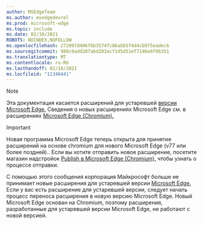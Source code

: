 ```yaml
---
author: MSEdgeTeam
ms.author: msedgedevrel
ms.prod: microsoft-edge
ms.topic: include
ms.date: 02/10/2021
ROBOTS: NOINDEX,NOFOLLOW
ms.openlocfilehash: 272097d406f6b3574fc86abb5f4d4cb975eadec6
ms.sourcegitcommit: 988c9add287abd203acf1d5d51ef7146e6f0b351
ms.translationtype: MT
ms.contentlocale: ru-RU
ms.lasthandoff: 02/16/2021
ms.locfileid: "11340441"
---
```

> [!NOTE]
> Эта документация касается расширений для устаревшей [версии Microsoft Edge.][MicrosoftSupportEdgeLegacy] Сведения о новых расширениях Microsoft Edge см. в расширениях [Microsoft Edge (Chromium).][MicrosoftEdgeExtensionsChromiumIndex]

> [!IMPORTANT]
> Новая программа Microsoft Edge теперь открыта для принятие расширений на основе chromium для нового Microsoft Edge \(v77 или более поздней).. Если вы хотите отправить новое расширение, посетите магазин надстройок [Publish в Microsoft Edge (Chromium),][ExtensionsChromiumPublish] чтобы узнать о процессе отправки.  
> 
> С помощью этого сообщения корпорация Майкрософт больше не принимает новые расширения для устаревшей версии [Microsoft Edge.][MicrosoftSupportEdgeLegacy] Если у вас есть расширение для устаревшей версии, следует начать процесс переноса расширения в новую версию Microsoft Edge.  Новый Microsoft Edge основан на Chromium, поэтому расширения, разработанные для устаревшей версии Microsoft Edge, не работают с новой версией.  
> 

<!-- links -->  

[MicrosoftEdgeExtensionsChromiumIndex]: /microsoft-edge/extensions-chromium/index "Расширения Microsoft Edge (Chromium)"
[ExtensionsChromiumPublish]: /microsoft-edge/extensions-chromium/publish/publish-extension "Публикация расширения"  

[MicrosoftSupportEdgeLegacy]: https://support.microsoft.com/help/4533505/what-is-microsoft-edge-legacy "Что такое Microsoft Edge Legacy? | Поддержка Майкрософт"  
